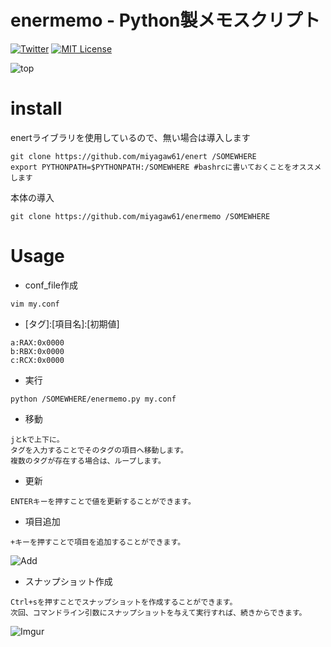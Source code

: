 # enermemo - Python製メモスクリプト

[![Twitter](https://imgur.com/Ibo0Twr.png)](https://twitter.com/miyagaw61)
[![MIT License](https://img.shields.io/badge/license-MIT-blue.svg?style=flat)](http://choosealicense.com/licenses/mit/)

![top](https://i.imgur.com/7QFAylu.png)

# install

enertライブラリを使用しているので、無い場合は導入します
```
git clone https://github.com/miyagaw61/enert /SOMEWHERE
export PYTHONPATH=$PYTHONPATH:/SOMEWHERE #bashrcに書いておくことをオススメします
```
本体の導入
```
git clone https://github.com/miyagaw61/enermemo /SOMEWHERE
```

# Usage

* conf_file作成
```
vim my.conf
```

* \[タグ\]:\[項目名\]:\[初期値\]
```
a:RAX:0x0000
b:RBX:0x0000
c:RCX:0x0000
```

* 実行
```
python /SOMEWHERE/enermemo.py my.conf
```

* 移動
```
jとkで上下に。
タグを入力することでそのタグの項目へ移動します。
複数のタグが存在する場合は、ループします。
```

* 更新
```
ENTERキーを押すことで値を更新することができます。
```

* 項目追加
```
+キーを押すことで項目を追加することができます。
```
![Add](https://i.imgur.com/f39g3nW.png)

* スナップショット作成
```
Ctrl+sを押すことでスナップショットを作成することができます。
次回、コマンドライン引数にスナップショットを与えて実行すれば、続きからできます。
```
![Imgur](https://i.imgur.com/CEz5kyw.png)
